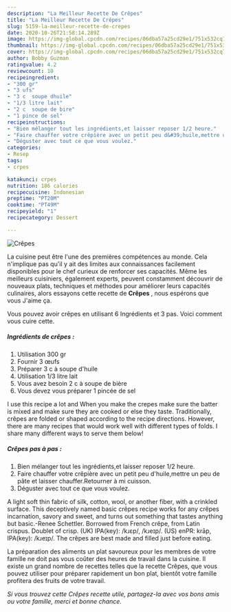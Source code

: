 ```yaml
---
description: "La Meilleur Recette De Crêpes"
title: "La Meilleur Recette De Crêpes"
slug: 5159-la-meilleur-recette-de-crepes
date: 2020-10-26T21:58:14.289Z
image: https://img-global.cpcdn.com/recipes/06dba57a25cd29e1/751x532cq70/crepes-photo-principale-de-la-recette.jpg
thumbnail: https://img-global.cpcdn.com/recipes/06dba57a25cd29e1/751x532cq70/crepes-photo-principale-de-la-recette.jpg
cover: https://img-global.cpcdn.com/recipes/06dba57a25cd29e1/751x532cq70/crepes-photo-principale-de-la-recette.jpg
author: Bobby Guzman
ratingvalue: 4.2
reviewcount: 10
recipeingredient:
- "300 gr"
- "3 ufs"
- "3 c  soupe dhuile"
- "1/3 litre lait"
- "2 c  soupe de bire"
- "1 pince de sel"
recipeinstructions:
- "Bien mélanger tout les ingrédients,et laisser reposer 1/2 heure."
- "Faire chauffer votre crêpière avec un petit peu d&#39;huile,mettre un peu de pâte et laisser chauffer.Retourner à mi cuisson."
- "Déguster avec tout ce que vous voulez."
categories:
- Resep
tags:
- crpes

katakunci: crpes 
nutrition: 186 calories
recipecuisine: Indonesian
preptime: "PT20M"
cooktime: "PT49M"
recipeyield: "1"
recipecategory: Dessert

---
```



![Crêpes](https://img-global.cpcdn.com/recipes/06dba57a25cd29e1/751x532cq70/crepes-photo-principale-de-la-recette.jpg)

La cuisine peut être l'une des premières compétences au monde. Cela n'implique pas qu'il y ait des limites aux connaissances facilement disponibles pour le chef curieux de renforcer ses capacités. Même les meilleurs cuisiniers, également experts, peuvent constamment découvrir de nouveaux plats, techniques et méthodes pour améliorer leurs capacités culinaires, alors essayons cette recette de <strong> Crêpes </strong>, nous espérons que vous J'aime ça.

<!--inarticleads1-->

Vous pouvez avoir crêpes en utilisant 6 Ingrédients et 3 pas. Voici comment vous cuire cette.

##### Ingrédients de crêpes :

1. Utilisation 300 gr
1. Fournir 3 œufs
1. Préparer 3 c à soupe d&#39;huile
1. Utilisation 1/3 litre lait
1. Vous avez besoin 2 c à soupe de bière
1. Vous devez vous préparer 1 pincée de sel


I use this recipe a lot and When you make the crepes make sure the batter is mixed and make sure they are cooked or else they taste. Traditionally, crêpes are folded or shaped according to the recipe directions. However, there are many recipes that would work well with different types of folds. I share many different ways to serve them below! 

<!--inarticleads2-->

##### Crêpes pas à pas :

1. Bien mélanger tout les ingrédients,et laisser reposer 1/2 heure.
1. Faire chauffer votre crêpière avec un petit peu d&#39;huile,mettre un peu de pâte et laisser chauffer.Retourner à mi cuisson.
1. Déguster avec tout ce que vous voulez.


A light soft thin fabric of silk, cotton, wool, or another fiber, with a crinkled surface. This deceptively named basic crêpes recipe works for any crêpes incarnation, savory and sweet, and turns out something that tastes anything but basic.-Renee Schettler. Borrowed from French crêpe, from Latin crispus. Doublet of crisp. (UK) IPA(key): /kɹɛp/, /kɹeɪp/. (US) enPR: krāp, IPA(key): /kɹeɪp/. The crêpes are best made and filled just before eating. 

<!--inarticleads1-->

<p>
La préparation des aliments un plat savoureux pour les membres de votre famille ne doit pas vous coûter des heures de travail dans la cuisine. Il existe un grand nombre de recettes telles que la recette Crêpes, que vous pouvez utiliser pour préparer rapidement un bon plat, bientôt votre famille profitera des fruits de votre travail.
</p>

<p>
<i>Si vous trouvez cette Crêpes recette utile, partagez-la avec vos bons amis ou votre famille, merci et bonne chance.</i>
</p>

